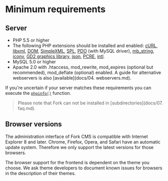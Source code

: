 # Minimum requirements

## Server

* PHP 5.5 or higher
* The following PHP extensions should be installed and enabled: [cURL](http://php.net/curl), [libxml](http://php.net/libxml), [DOM](http://php.net/dom), [SimpleXML](http://php.net/simplexml), [SPL](http://php.net/manual/en/book.spl.php), [PDO](http://php.net/pdo) (with MySQL driver), [mb_string](http://php.net/mb_string), [iconv](http://php.net/iconv), [GD2 graphics library](http://php.net/manual/en/book.image.php), [json](http://php.net/json), [PCRE](http://php.net/pcre), [intl](http://php.net/manual/en/book.intl.php).
* MySQL 5.0 or higher
* Apache 2.0 with .htaccess, mod_rewrite, mod_expires (optional but recommended), mod_deflate (optional) enabled. A guide for alternative webservers is also [available](docs/04. webservers.md).

If you're uncertain if your server matches these requirements you can execute the [`phpinfo()`](http://php.net/phpinfo) function.

> Please note that Fork can not be installed in [subdirectories](docs/07. faq.md).


## Browser versions

The administration interface of Fork CMS is compatible with Internet Explorer 8 and later. Chrome, Firefox, Opera, and Safari have an automatic update system. Therefore we only support the latest versions for those browsers.

The browser support for the frontend is dependent on the theme you choose. We ask theme developers to document known issues for browsers in the description of their themes.
